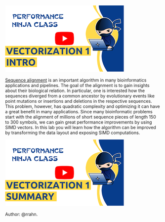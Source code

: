 [<img src="../../../img/Vectorization1-Intro.png">](https://www.youtube.com/watch?v=osfIC5uO0G8&list=PLRWO2AL1QAV6bJAU2kgB4xfodGID43Y5d&index=12)

[Sequence alignment](https://en.wikipedia.org/wiki/Sequence_alignment) is an important algorithm in many bioinformatics applications and pipelines. The goal of the alignment is to gain insights about their biological  relation. In particular, one is interested how the sequences diverged from a common ancestor by evolutionary events like point mutations or insertions and deletions in the respective sequences.
This problem, however, has quadratic complexity and optimizing it can have a great benefit in many applications.
Since many bioinformatic problems start with the alignment of millions of short sequence pieces of length 150 to 300 symbols, we can gain great performance improvements by using SIMD vectors. In this lab you will learn how the algorithm can be improved by transforming the data layout and exposing SIMD computations.

[<img src="../../../img/Vectorization1-Summary.png">](https://www.youtube.com/watch?v=OvM6eAh8wBc&list=PLRWO2AL1QAV6bJAU2kgB4xfodGID43Y5d&index=12)


Author: @rrahn.